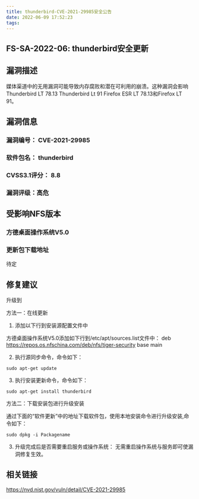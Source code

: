 ```yaml
---
title: thunderbird-CVE-2021-29985安全公告
date: 2022-06-09 17:52:23
tags:
---
```

## FS-SA-2022-06: thunderbird安全更新

## 漏洞描述

媒体渠道中的无用漏洞可能导致内存腐败和潜在可利用的崩溃。这种漏洞会影响Thunderbird LT 78.13 Thunderbird Lt 91 Firefox ESR LT 78.13和Firefox LT 91。

## 漏洞信息

###    漏洞编号： CVE-2021-29985

###    软件包名： thunderbird

###    CVSS3.1评分： 8.8

###    漏洞评级：高危

## 受影响NFS版本

###    方德桌面操作系统V5.0

### 更新包下载地址

待定

## 修复建议

升级到 

方法一：在线更新

1. 添加以下行到安装源配置文件中

方德桌面操作系统V5.0添加如下行到/etc/apt/sources.list文件中：
deb https://repos.os.nfschina.com/deb/nfs/tiger-security base main

2. 执行源同步命令，命令如下：

```
sudo apt-get update
```

3. 执行安装更新命令，命令如下：

```
sudo apt-get install thunderbird
```

方法二：下载安装包进行升级安装

通过下面的“软件更新”中的地址下载软件包，使用本地安装命令进行升级安装,命令如下：

```
sudo dpkg -i Packagename
```

3. 升级完成后是否需要重启服务或操作系统：
   无需重启操作系统与服务即可使漏洞修复生效。

## 相关链接

https://nvd.nist.gov/vuln/detail/CVE-2021-29985
